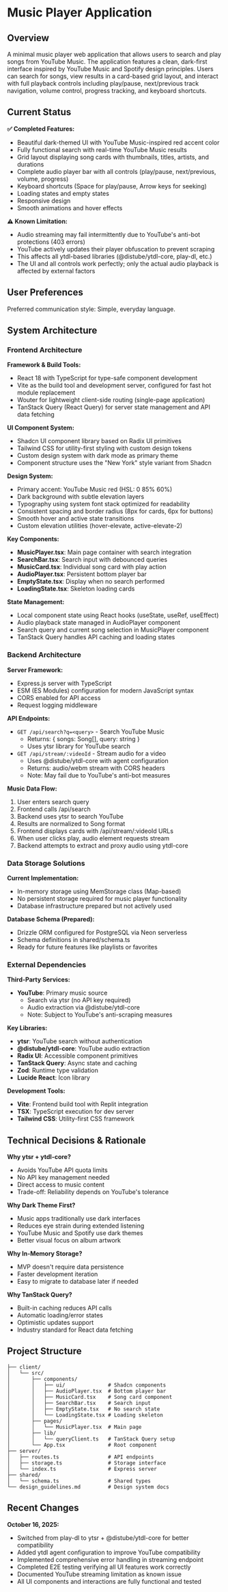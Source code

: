 # Music Player Application

## Overview

A minimal music player web application that allows users to search and play songs from YouTube Music. The application features a clean, dark-first interface inspired by YouTube Music and Spotify design principles. Users can search for songs, view results in a card-based grid layout, and interact with full playback controls including play/pause, next/previous track navigation, volume control, progress tracking, and keyboard shortcuts.

## Current Status

**✅ Completed Features:**
- Beautiful dark-themed UI with YouTube Music-inspired red accent color
- Fully functional search with real-time YouTube Music results
- Grid layout displaying song cards with thumbnails, titles, artists, and durations
- Complete audio player bar with all controls (play/pause, next/previous, volume, progress)
- Keyboard shortcuts (Space for play/pause, Arrow keys for seeking)
- Loading states and empty states
- Responsive design
- Smooth animations and hover effects

**⚠️ Known Limitation:**
- Audio streaming may fail intermittently due to YouTube's anti-bot protections (403 errors)
- YouTube actively updates their player obfuscation to prevent scraping
- This affects all ytdl-based libraries (@distube/ytdl-core, play-dl, etc.)
- The UI and all controls work perfectly; only the actual audio playback is affected by external factors

## User Preferences

Preferred communication style: Simple, everyday language.

## System Architecture

### Frontend Architecture

**Framework & Build Tools:**
- React 18 with TypeScript for type-safe component development
- Vite as the build tool and development server, configured for fast hot module replacement
- Wouter for lightweight client-side routing (single-page application)
- TanStack Query (React Query) for server state management and API data fetching

**UI Component System:**
- Shadcn UI component library based on Radix UI primitives
- Tailwind CSS for utility-first styling with custom design tokens
- Custom design system with dark mode as primary theme
- Component structure uses the "New York" style variant from Shadcn

**Design System:**
- Primary accent: YouTube Music red (HSL: 0 85% 60%)
- Dark background with subtle elevation layers
- Typography using system font stack optimized for readability
- Consistent spacing and border radius (8px for cards, 6px for buttons)
- Smooth hover and active state transitions
- Custom elevation utilities (hover-elevate, active-elevate-2)

**Key Components:**
- **MusicPlayer.tsx**: Main page container with search integration
- **SearchBar.tsx**: Search input with debounced queries
- **MusicCard.tsx**: Individual song card with play action
- **AudioPlayer.tsx**: Persistent bottom player bar
- **EmptyState.tsx**: Display when no search performed
- **LoadingState.tsx**: Skeleton loading cards

**State Management:**
- Local component state using React hooks (useState, useRef, useEffect)
- Audio playback state managed in AudioPlayer component
- Search query and current song selection in MusicPlayer component
- TanStack Query handles API caching and loading states

### Backend Architecture

**Server Framework:**
- Express.js server with TypeScript
- ESM (ES Modules) configuration for modern JavaScript syntax
- CORS enabled for API access
- Request logging middleware

**API Endpoints:**
- `GET /api/search?q=<query>` - Search YouTube Music
  - Returns: { songs: Song[], query: string }
  - Uses ytsr library for YouTube search
- `GET /api/stream/:videoId` - Stream audio for a video
  - Uses @distube/ytdl-core with agent configuration
  - Returns: audio/webm stream with CORS headers
  - Note: May fail due to YouTube's anti-bot measures

**Music Data Flow:**
1. User enters search query
2. Frontend calls /api/search
3. Backend uses ytsr to search YouTube
4. Results are normalized to Song format
5. Frontend displays cards with /api/stream/:videoId URLs
6. When user clicks play, audio element requests stream
7. Backend attempts to extract and proxy audio using ytdl-core

### Data Storage Solutions

**Current Implementation:**
- In-memory storage using MemStorage class (Map-based)
- No persistent storage required for music player functionality
- Database infrastructure prepared but not actively used

**Database Schema (Prepared):**
- Drizzle ORM configured for PostgreSQL via Neon serverless
- Schema definitions in shared/schema.ts
- Ready for future features like playlists or favorites

### External Dependencies

**Third-Party Services:**
- **YouTube**: Primary music source
  - Search via ytsr (no API key required)
  - Audio extraction via @distube/ytdl-core
  - Note: Subject to YouTube's anti-scraping measures

**Key Libraries:**
- **ytsr**: YouTube search without authentication
- **@distube/ytdl-core**: YouTube audio extraction
- **Radix UI**: Accessible component primitives
- **TanStack Query**: Async state and caching
- **Zod**: Runtime type validation
- **Lucide React**: Icon library

**Development Tools:**
- **Vite**: Frontend build tool with Replit integration
- **TSX**: TypeScript execution for dev server
- **Tailwind CSS**: Utility-first CSS framework

## Technical Decisions & Rationale

**Why ytsr + ytdl-core?**
- Avoids YouTube API quota limits
- No API key management needed
- Direct access to music content
- Trade-off: Reliability depends on YouTube's tolerance

**Why Dark Theme First?**
- Music apps traditionally use dark interfaces
- Reduces eye strain during extended listening
- YouTube Music and Spotify use dark themes
- Better visual focus on album artwork

**Why In-Memory Storage?**
- MVP doesn't require data persistence
- Faster development iteration
- Easy to migrate to database later if needed

**Why TanStack Query?**
- Built-in caching reduces API calls
- Automatic loading/error states
- Optimistic updates support
- Industry standard for React data fetching

## Project Structure

```
├── client/
│   └── src/
│       ├── components/
│       │   ├── ui/              # Shadcn components
│       │   ├── AudioPlayer.tsx  # Bottom player bar
│       │   ├── MusicCard.tsx    # Song card component
│       │   ├── SearchBar.tsx    # Search input
│       │   ├── EmptyState.tsx   # No search state
│       │   └── LoadingState.tsx # Loading skeleton
│       ├── pages/
│       │   └── MusicPlayer.tsx  # Main page
│       ├── lib/
│       │   └── queryClient.ts   # TanStack Query setup
│       └── App.tsx              # Root component
├── server/
│   ├── routes.ts                # API endpoints
│   ├── storage.ts               # Storage interface
│   └── index.ts                 # Express server
├── shared/
│   └── schema.ts                # Shared types
└── design_guidelines.md         # Design system docs
```

## Recent Changes

**October 16, 2025:**
- Switched from play-dl to ytsr + @distube/ytdl-core for better compatibility
- Added ytdl agent configuration to improve YouTube compatibility
- Implemented comprehensive error handling in streaming endpoint
- Completed E2E testing verifying all UI features work correctly
- Documented YouTube streaming limitation as known issue
- All UI components and interactions are fully functional and tested